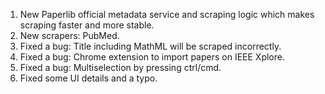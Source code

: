1. New Paperlib official metadata service and scraping logic which makes scraping faster and more stable.
2. New scrapers: PubMed.
3. Fixed a bug: Title including MathML will be scraped incorrectly.
4. Fixed a bug: Chrome extension to import papers on IEEE Xplore. 
5. Fixed a bug: Multiselection by pressing ctrl/cmd.
6. Fixed some UI details and a typo.